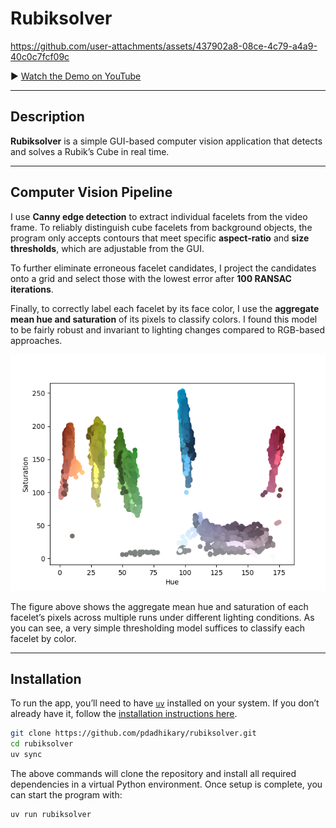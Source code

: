 # Rubiksolver

https://github.com/user-attachments/assets/437902a8-08ce-4c79-a4a9-40c0c7fcf09c

▶️ [Watch the Demo on YouTube](https://www.youtube.com/watch?v=abj7ubu9g8o)

______________________________________________________________________

## Description

**Rubiksolver** is a simple GUI-based computer vision application that detects
and solves a Rubik’s Cube in real time.

______________________________________________________________________

## Computer Vision Pipeline

I use **Canny edge detection** to extract individual facelets from the video frame.
To reliably distinguish cube facelets from background objects, the program only
accepts contours that meet specific **aspect-ratio** and **size thresholds**,
which are adjustable from the GUI.

To further eliminate erroneous facelet candidates, I project the candidates onto
a grid and select those with the lowest error after **100 RANSAC iterations**.

Finally, to correctly label each facelet by its face color, I use the **aggregate
mean hue and saturation** of its pixels to classify colors. I found this model
to be fairly robust and invariant to lighting changes compared to RGB-based approaches.

![Color Calibration Image](./images/calibration.png)

The figure above shows the aggregate mean hue and saturation of each facelet’s
pixels across multiple runs under different lighting conditions.
As you can see, a very simple thresholding model suffices to classify each
facelet by color.

______________________________________________________________________

## Installation

To run the app, you’ll need to have [`uv`](https://docs.astral.sh/uv/)
installed on your system.
If you don’t already have it, follow the
[installation instructions here](https://docs.astral.sh/uv/getting-started/installation/).

```bash
git clone https://github.com/pdadhikary/rubiksolver.git
cd rubiksolver
uv sync
```

The above commands will clone the repository and install all required
dependencies in a virtual Python environment.
Once setup is complete, you can start the program with:

```bash
uv run rubiksolver
```
